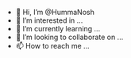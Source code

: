 - 👋 Hi, I’m @HummaNosh
- 👀 I’m interested in ...
- 🌱 I’m currently learning ...
- 💞️ I’m looking to collaborate on ...
- 📫 How to reach me ...

<!---
HummaNosh/HummaNosh is a ✨ special ✨ repository because its `README.md` (this file) appears on your GitHub profile.
You can click the Preview link to take a look at your changes.
--->
